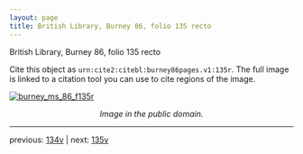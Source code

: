 ```yaml
---
layout: page
title: British Library, Burney 86, folio 135 recto
---
```


British Library, Burney 86, folio 135 recto

Cite this object as `urn:cite2:citebl:burney86pages.v1:135r`.  The full image is linked to a citation tool you can use to cite regions of the image.

[![burney_ms_86_f135r](http://www.homermultitext.org/iipsrv?IIIF=/project/homer/pyramidal/deepzoom/citebl/burney86imgs/v1/burney_ms_86_f135r.tif/full/800,/0/default.jpg)](http://www.homermultitext.org/ict2/?urn=urn:cite2:citebl:burney86imgs.v1:burney_ms_86_f135r) 

<p style="text-align: center; font-style: italic;">Image in the public domain.</p>

---

previous: [134v](../134v/) | next: [135v](../135v/)